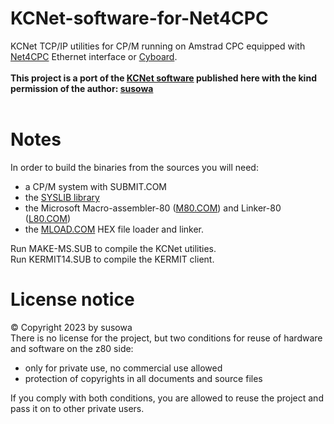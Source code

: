 # KCNet-software-for-Net4CPC
KCNet TCP/IP utilities for CP/M running on Amstrad CPC equipped with [Net4CPC](https://github.com/salafek/Net4CPC) Ethernet interface or [Cyboard](https://github.com/salafek/cyboard-for-cpc).</br>
</br>
**This project is a port of the [KCNet software](http://kc85.info/index.php/kcnet-75.html) published here with the kind permission of the author: [susowa](http://kc85.info/index.php/kontakt-topmenu.html)** </br>
</br>
# Notes
In order to build the binaries from the sources you will need:
- a CP/M system with SUBMIT.COM
- the [SYSLIB library](http://cpmarchives.classiccmp.org/cpm/Software/WalnutCD/zsys/simtel20/syslib/syslib.lbr)
- the Microsoft Macro-assembler-80 ([M80.COM](http://www.retroarchive.org/cpm/lang/MASM-80.ZIP)) and Linker-80 ([L80.COM](http://www.retroarchive.org/cpm/lang/MASM-80.ZIP))
- the [MLOAD.COM](http://cpmarchives.classiccmp.org/cpm/Software/WalnutCD/zsys/znode-12/i/mload25.com) HEX file loader and linker.</br>

Run MAKE-MS.SUB to compile the KCNet utilities.</br>
Run KERMIT14.SUB to compile the KERMIT client.</br>

# License notice
© Copyright 2023 by susowa</br>
There is no license for the project, but two conditions for reuse of hardware and software on the z80 side:
 - only for private use, no commercial use allowed
 - protection of copyrights in all documents and source files</br>
 
 If you comply with both conditions, you are allowed to reuse the project and pass it on to other private users.
